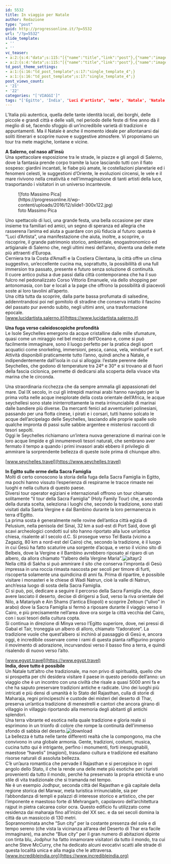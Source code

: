 ```yaml
---
id: 5532
title: In viaggio per Natale
author: Redazione
type: "post"
guid: http://progressonline.it/?p=5532
url: "/?p=5532"
slide_template:
- ''
- ''
vc_teaser:
- a:2:{s:4:"data";s:115:"[{"name":"title","link":"post"},{"name":"image","image":"featured","link":"none"},{"name":"text","mode":"excerpt"}]";s:7:"bgcolor";s:0:"";}
- a:2:{s:4:"data";s:115:"[{"name":"title","link":"post"},{"name":"image","image":"featured","link":"none"},{"name":"text","mode":"excerpt"}]";s:7:"bgcolor";s:0:"";}
td_post_theme_settings:
- a:1:{s:16:"td_post_template";s:17:"single_template_4";}
- a:1:{s:16:"td_post_template";s:17:"single_template_4";}
post_views_count:
- '21'
- '22'
categories: "['VIAGGI']"
tags: "['Egitto', 'India', "Luci d'artista", 'mete', 'Natale', 'Natale 2016', 'news', 'Salerno', 'Seychelles', 'turismo', 'Viaggi']"
---
```


L’Italia più autentica, quella delle tante identità locali, dei borghi, delle piccole e grandi città e delle valli, nel periodo delle feste di fine anno dà il meglio di sé, facendo sfoggio di un’incredibile varietà di tradizioni e appuntamenti. Ma il Natale è anche il momento ideale per allontanarsi dai soliti itinerari e scoprire nuove e suggestive atmosfere. Vi proponiamo un tour tra mete magiche, lontane e vicine.

**A Salerno, col naso all’insù**  
Una spettacolare esposizione tra le strade, le piazze e gli angoli di Salerno, dove la fantasia prende corpo tramite la luce lasciando tutti con il fiato sospeso: giardini incantati, le fiabe più amate, le costellazioni planetarie ed i fenomeni celesti, le suggestioni d’Oriente, le evoluzioni circensi, le vele e il mare rivivono nella creatività e nell’immaginazione di tanti artisti della luce, trasportando i visitatori in un universo incantevole.

<figure aria-describedby="caption-attachment-5533" class="wp-caption alignleft" id="attachment_5533" style="width: 300px">![foto Massimo Pica](https://progressonline.it/wp-content/uploads/2016/12/slide1-300x122.jpg)<figcaption class="wp-caption-text" id="caption-attachment-5533">foto Massimo Pica</figcaption></figure>

Uno spettacolo di luci, una grande festa, una bella occasione per stare insieme tra familiari ed amici, un segno di speranza ed allegria che rasserena l’anima ed aiuta a guardare con più fiducia al futuro: questa è “Luci d’Artista”, una manifestazione che aiuta, inoltre, a scoprire, o riscoprire, il grande patrimonio storico, ambientale, enogastronomico ed artigianale di Salerno che, negli ultimi mesi dell’anno, diventa una delle mete più attraenti d’Europa.  
Cerniera tra la Costa d’Amalfi e la Costiera Cilentana, la città offre un clima suggestivo, un’eccellente cucina ma, soprattutto, la possibililtà di una full immersion tra passato, presente e futuro senza soluzione di continuità.  
Il cuore antico pulsa a due passi dalla città contemporanea che ha il suo fulcro nel pedonalizzato Corso Vittorio Emanuele, via dello shopping per antonomasia, con bar e locali a la page che offrono la possibilità di piacevoli soste ai loro tavolini all’aperto.  
Una città tutta da scoprire, dalla parte bassa profumata di salsedine, addenntrandosi poi nel gomitolo di stradine che conserva intatto il fascino del passato pur avendo subito, negli ultimi anni, una trasformazione epocale.  
[www.lucidartista.salerno.it](https://www.lucidartista.salerno.it)

**Una fuga verso caleidoscopiche profondità**  
Le Isole Seychelles emergono da acque cristalline dalle mille sfumature, quasi come un miraggio nel bel mezzo dell’Oceano e, come si può facilmente immaginare, sono il luogo perfetto per la pratica degli sport acquatici come snorkeling, immersioni, pesca, canoa, vela, windsurf e surf. Attività disponibili praticamente tutto l’anno, quindi anche a Natale, e indipendentemente dall’isola in cui si alloggia: l’estate perenne delle Seychelles, che godono di temperature tra 24º e 30° e si trovano al di fuori della fascia ciclonica, permette di dedicarsi alla scoperta della vivace vita marina che le circonda.

  
Una straordinaria ricchezza che da sempre ammalia gli appassionati del mare. Dal IX secolo, in cui gli intrepidi marinai arabi hanno navigato per la prima volta nelle acque inesplorate della costa orientale dell’Africa, le acque seychellesi sono state ininterrottamente la meta irrinunciabile di marinai dalle bandiere più diverse. Da mercanti fenici ad avventurieri polinesiani, passando per una flotta cinese, i pirati e i corsari, tutti hanno solcato le acque dell’arcipelago delle Seychelles, lasciando alle proprie spalle solo qualche impronta di passi sulle sabbie argentee e misteriosi racconti di tesori sepolti.  
Oggi le Seychelles richiamano un’intera nuova generazione di marinai con le loro acque limpide e gli innumerevoli tesori naturali, che sembrano aver fermato il tempo a quando i primi invasori arabi ebbero il privilegio di ammirare la sorprendente bellezza di queste isole prima di chiunque altro.

[www.seychelles.travel](https://www.seychelles.travel)

**In Egitto sulle orme della Sacra Famiglia**  
Molti di certo conoscono la storia della fuga della Sacra Famiglia in Egitto, ma pochi hanno vissuto l’esperienza di respirarne le tracce rimaste nei luoghi e nella cultura di questo paese.  
Diversi tour operator egiziani e internazionali offrono un tour chiamato solitamente “il tour della Sacra Famiglia” (Holy Family Tour) che, a seconda della durata scelta, seleziona i luoghi che, secondo la tradizione, sono stati visitati dalla Santa Vergine e dal Bambino durante la loro permanenza in terra d’Egitto.  
La prima sosta è generalmente nelle rovine dell’antica città egizia di Pelusium, nella penisola del Sinai, 32 km a sud-est di Port Said, dove gli scavi archeologici condotti sul sito hanno riportato alla luce un’antica chiesa, risalente al I secolo d.C. Si prosegue verso Tel Basta (vicino a Zagazig, 80 km a nord-est del Cairo) che, secondo la tradizione, è il luogo in cui Gesù ha fatto scaturire una sorgente d’acqua, e verso il vicino sito di Belbeis, dove la Vergine e il Bambino avrebbero riposato al riparo di un albero, da allora chiamato “l’albero della Vergine Maria”.![altayr2](https://progressonline.it/wp-content/uploads/2016/12/altayr2-208x300.jpg)  
Nella città di Sakha si può ammirare il sito che conserva l’impronta di Gesù impressa in una roccia rimasta nascosta per secoli per timore di furti, riscoperta solamente una quindicina di anni fa. Prima di ripartire, è possibile visitare i monasteri e le chiese di Wadi Natrun, cioè la valle di Natrun, anch’essa luogo di sosta della Sacra Famiglia.  
Ci si può, poi, dedicare a seguire il percorso della Sacra Famiglia che, dopo avere lasciato il deserto, decise di dirigersi a Sud, verso la riva orientale del Nilo, a Matariyah e Ain Shams (l’antica Eliopoli) e scoprire Zeitoun (“ulivo” in arabo) dove la Sacra Famiglia si fermò a riposare durante il viaggio verso il Cairo, e più precisamente nell’area dove ora sorge la città vecchia del Cairo, con i suoi tesori della cultura copta.  
Si continua in direzione di Minya verso l’Egitto superiore, dove, nei pressi di Gabal el Tair, troneggia un albero di alloro, chiamato “l’adoratore”. La tradizione vuole che quest’albero si inchinò al passaggio di Gesù e, ancora oggi, è incredibile osservare come i rami di questa pianta raffigurino proprio il movimento di adorazione, incurvandosi verso il basso fino a terra, e quindi risalendo di nuovo verso l’alto.

[www.egypt.travel](https://www.egypt.travel)  
**India, dove tutto è possibile**  
Un Natale tutt’altro che tradizionale, ma non privo di spiritualità, quello che si prospetta per chi desidera visitare il paese in questo periodo dell’anno: un viaggio che è un incontro con una civiltà che risale a quasi 5000 anni fa e che ha saputo preservare tradizioni antiche e radicate. Uno dei luoghi più intricati e più densi di umanità è lo Stato del Rajasthan, culla di storie di Maharaja, regni principeschi e custode dei misteri del deserto di Thar, preserva un’antica tradizione di menestrelli e cantori che ancora girano di villaggio in villaggio riportando alla memoria degli abitanti gli antichi splendori.  
Una terra vibrante ed esotica nella quale tradizione e gloria reale si esprimono in un trionfo di colore che rompe la continuità dell’immenso sfondo di sabbia del deserto.![download](https://progressonline.it/wp-content/uploads/2016/12/download.jpg)  
La bellezza è tutta nelle tante differenti realtà che la compongono, ma che convivono in una globale armonia. Gente, tradizioni, costumi, musica, cucina tutto qui è intrigante, perfino i monumenti, forti inespugnabili, maestose “havelis” (magioni), trasudano cultura e tradizione ed esaltano risorse naturali di assoluta bellezza.  
C’è un’aura romantica che pervade il Rajasthan e si percepisce in ogni angolo dello Stato, il che la rende una delle mete più esotiche per i turisti provenienti da tutto il mondo, perchè ha preservato la propria etnicità e uno stile di vita tradizionale che si tramanda nel tempo.  
Ne è un esempio Jodhpur, seconda città del Rajasthan e già capitale della regione storica del Marwar, meta turistica irrinunciabile, sia per l’abbondanza di templi e palazzi di interesse storico e artistico, che per l’imponente e maestoso forte di Mehrangarh, capolavoro dell’architettura rajput in pietra calcarea color ocra. Questo edificio fu utilizzato come residenza dai maharaja fino all’inizio del XX sec. e da sei secoli domina la città da un massiccio di 130 metri.  
Soprannominata anche “Sun city” per la costante presenza del sole e di tempo sereno (che vista la vicinanza all’area del Deserto di Thar era facile immaginare), ma anche “Blue city” per il gran numero di abitazioni dipinte con tinta blu, Jodphur ha fatto innamorare visitatori da tutto il mondo, tra cui anche Steve McCurry, che ha dedicato alcuni evocativi scatti alle strade di questa località unica e alla magia che le attraversa.  
[www.incredibleindia.org](https://www.incredibleindia.org)
